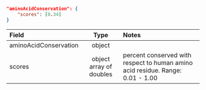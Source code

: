 ```json
"aminoAcidConservation": {
    "scores": [0.34]
}  
```
| Field                 | Type         | Notes                     |
|:----------------------|:------------:|:--------------------------|
| aminoAcidConservation | object       |                           |
| scores                | object array of doubles | percent conserved with respect to human amino acid residue. Range: 0.01 - 1.00|
